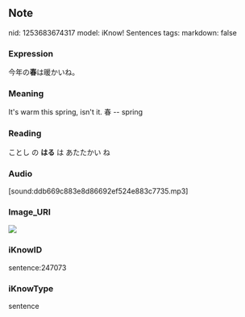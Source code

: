 ## Note
nid: 1253683674317
model: iKnow! Sentences
tags: 
markdown: false

### Expression
今年の<b>春</b>は暖かいね。

### Meaning
It's warm this spring, isn't it.
春 -- spring

### Reading
ことし の <b>はる</b> は あたたかい ね

### Audio
[sound:ddb669c883e8d86692ef524e883c7735.mp3]

### Image_URI
<img src="359f6dadf32f35b9d482b0a88cd110d6.jpg">

### iKnowID
sentence:247073

### iKnowType
sentence
